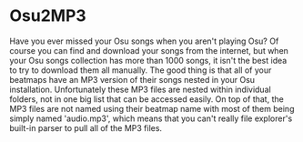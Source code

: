 # Osu2MP3

Have you ever missed your Osu songs when you aren't playing Osu? Of course you can find and download your songs from the internet, but when your Osu songs collection has more than 1000 songs, it isn't the best idea to try to download them all manually. The good thing is that all of your beatmaps have an MP3 version of their songs nested in your Osu installation. Unfortunately these MP3 files are nested within individual folders, not in one big list that can be accessed easily. On top of that, the MP3 files are not named using their beatmap name with most of them being simply named 'audio.mp3', which means that you can't really file explorer's built-in parser to pull all of the MP3 files.
